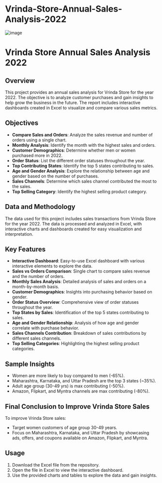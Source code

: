 # Vrinda-Store-Annual-Sales-Analysis-2022

![image](https://github.com/Chinay77/Vrinda-Store-Annual-Sales-Analysis-2022/assets/105514247/6bc7b418-ec6a-41b8-abe9-3d14577af382)


# Vrinda Store Annual Sales Analysis 2022

## Overview
This project provides an annual sales analysis for Vrinda Store for the year 2022. The objective is to analyze customer purchases and gain insights to help grow the business in the future. The report includes interactive dashboards created in Excel to visualize and compare various sales metrics.

## Objectives
- **Compare Sales and Orders**: Analyze the sales revenue and number of orders using a single chart.
- **Monthly Analysis**: Identify the month with the highest sales and orders.
- **Customer Demographics**: Determine whether men or women purchased more in 2022.
- **Order Status**: List the different order statuses throughout the year.
- **Top Contributing States**: Identify the top 5 states contributing to sales.
- **Age and Gender Analysis**: Explore the relationship between age and gender based on the number of purchases.
- **Sales Channels**: Determine which sales channel contributed the most to the sales.
- **Top Selling Category**: Identify the highest selling product category.

## Data and Methodology
The data used for this project includes sales transactions from Vrinda Store for the year 2022. The data is processed and analyzed in Excel, with interactive charts and dashboards created for easy visualization and interpretation.

## Key Features
- **Interactive Dashboard**: Easy-to-use Excel dashboard with various interactive elements to explore the data.
- **Sales vs Orders Comparison**: Single chart to compare sales revenue and the number of orders.
- **Monthly Sales Analysis**: Detailed analysis of sales and orders on a month-by-month basis.
- **Customer Demographics**: Insights into purchasing behavior based on gender.
- **Order Status Overview**: Comprehensive view of order statuses throughout the year.
- **Top States by Sales**: Identification of the top 5 states contributing to sales.
- **Age and Gender Relationship**: Analysis of how age and gender correlate with purchase behavior.
- **Sales Channels Contribution**: Breakdown of sales contributions by different sales channels.
- **Top Selling Categories**: Highlighting the highest selling product categories.

## Sample Insights
- Women are more likely to buy compared to men (-65%).
- Maharashtra, Karnataka, and Uttar Pradesh are the top 3 states (~35%).
- Adult age group (30-49 yrs) is max contributing (-50%).
- Amazon, Flipkart, and Myntra channels are max contributing (-80%).

## Final Conclusion to Improve Vrinda Store Sales
To improve Vrinda Store sales:
- Target women customers of age group 30-49 years.
- Focus on Maharashtra, Karnataka, and Uttar Pradesh by showcasing ads, offers, and coupons available on Amazon, Flipkart, and Myntra.

## Usage
1. Download the Excel file from the repository.
2. Open the file in Excel to view the interactive dashboard.
3. Use the provided charts and tables to explore the data and gain insights.

